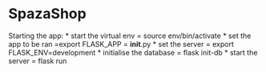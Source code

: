 # SpazaShop

Starting the app:
    * start the virtual env = source env/bin/activate
    * set the app to be ran =export FLASK_APP = __init__.py
    * set the server = export FLASK_ENV=development
    * initialise the database = flask init-db
    * start the server = flask run
